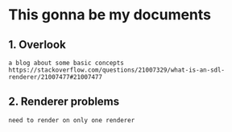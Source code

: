 # This gonna be my documents
## 1. Overlook
    a blog about some basic concepts
    https://stackoverflow.com/questions/21007329/what-is-an-sdl-renderer/21007477#21007477
## 2. Renderer problems
    need to render on only one renderer